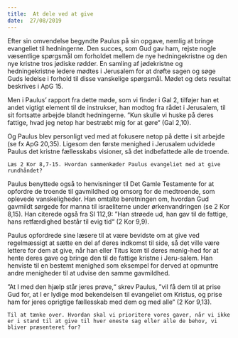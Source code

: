 ```yaml
---
title:  At dele ved at give
date:  27/08/2019
---
```


Efter sin omvendelse begyndte Paulus på sin opgave, nemlig at bringe evangeliet til hedningerne. Den succes, som Gud gav ham, rejste nogle væsentlige spørgsmål om forholdet mellem de nye hedningekristne og den nye kristne tros jødiske rødder. En samling af jødekristne og hedningekristne ledere mødtes i Jerusalem for at drøfte sagen og søge Guds ledelse i forhold til disse vanskelige spørgsmål. Mødet og dets resultat beskrives i ApG 15.

Men i Paulus’ rapport fra dette møde, som vi finder i Gal 2, tilføjer han et andet vigtigt element til de instrukser, han modtog fra rådet i Jerusalem, til sit fortsatte arbejde blandt hedningerne. ”Kun skulle vi huske på deres fattige, hvad jeg netop har bestræbt mig for at gøre“ (Gal 2,10).

Og Paulus blev personligt ved med at fokusere netop på dette i sit arbejde (se fx ApG 20,35). Ligesom den første menighed i Jerusalem udvidede Paulus det kristne fællesskabs visioner, så det indbefattede alle de troende.

`Læs 2 Kor 8,7-15. Hvordan sammenkæder Paulus evangeliet med at give rundhåndet?`

Paulus benyttede også to henvisninger til Det Gamle Testamente for at opfordre de troende til gavmildhed og omsorg for de medtroende, som oplevede vanskeligheder. Han omtalte beretningen om, hvordan Gud gavmildt sørgede for manna til israeliterne under ørkenvandringen (se 2 Kor 8,15). Han citerede også fra Sl 112,9: ”Han strøede ud, han gav til de fattige, hans retfærdighed består til evig tid“ (2 Kor 9,9).

Paulus opfordrede sine læsere til at være bevidste om at give ved regelmæssigt at sætte en del af deres indkomst til side, så det ville være lettere for dem at give, når han eller Titus kom til deres menig-hed for at hente deres gave og bringe den til de fattige kristne i Jeru-salem. Han henviste til en bestemt menighed som eksempel for derved at opmuntre andre menigheder til at udvise den samme gavmildhed.

”At I med den hjælp står jeres prøve,“ skrev Paulus, ”vil få dem til at prise Gud for, at I er lydige mod bekendelsen til evangeliet om Kristus, og prise ham for jeres oprigtige fællesskab med dem og med alle“ (2 Kor 9,13).

`Til at tænke over. Hvordan skal vi prioritere vores gaver, når vi ikke er i stand til at give til hver eneste sag eller alle de behov, vi bliver præsenteret for?`
